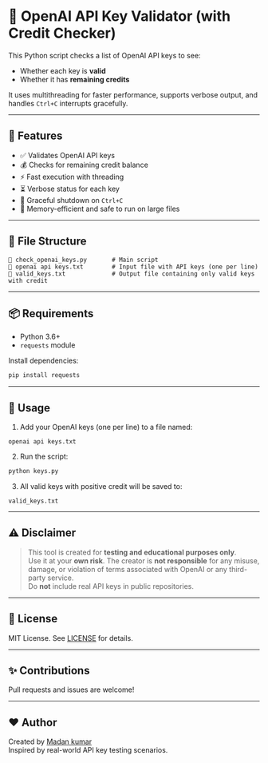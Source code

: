 # 🔐 OpenAI API Key Validator (with Credit Checker)

This Python script checks a list of OpenAI API keys to see:
- Whether each key is **valid**
- Whether it has **remaining credits**

It uses multithreading for faster performance, supports verbose output, and handles `Ctrl+C` interrupts gracefully.

---

## 🚀 Features

- ✅ Validates OpenAI API keys
- 💰 Checks for remaining credit balance
- ⚡ Fast execution with threading
- ⏳ Verbose status for each key
- 🛑 Graceful shutdown on `Ctrl+C`
- 🧠 Memory-efficient and safe to run on large files

---

## 📁 File Structure

```
📜 check_openai_keys.py       # Main script
📄 openai api keys.txt        # Input file with API keys (one per line)
📄 valid_keys.txt             # Output file containing only valid keys with credit
```

---

## 📦 Requirements

- Python 3.6+
- `requests` module

Install dependencies:

```bash
pip install requests
```

---

## 🧪 Usage

1. Add your OpenAI keys (one per line) to a file named:

```
openai api keys.txt
```

2. Run the script:

```bash
python keys.py
```

3. All valid keys with positive credit will be saved to:

```
valid_keys.txt
```

---

## ⚠️ Disclaimer

> This tool is created for **testing and educational purposes only**.  
> Use it at your **own risk**. The creator is **not responsible** for any misuse, damage, or violation of terms associated with OpenAI or any third-party service.  
> Do **not** include real API keys in public repositories.

---

## 📄 License

MIT License. See [LICENSE](./LICENSE) for details.

---

## ✨ Contributions

Pull requests and issues are welcome!

---

## ❤️ Author

Created by [Madan kumar](https://github.com/winklemad)  
Inspired by real-world API key testing scenarios.
